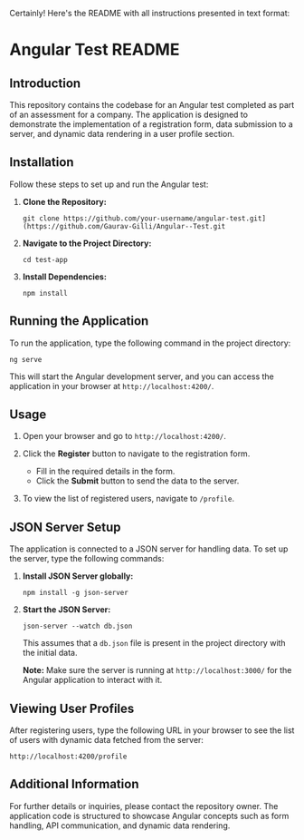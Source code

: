 Certainly! Here's the README with all instructions presented in text format:

# Angular Test README

## Introduction
This repository contains the codebase for an Angular test completed as part of an assessment for a company. The application is designed to demonstrate the implementation of a registration form, data submission to a server, and dynamic data rendering in a user profile section.

## Installation
Follow these steps to set up and run the Angular test:

1. **Clone the Repository:**
   ```
   git clone https://github.com/your-username/angular-test.git](https://github.com/Gaurav-Gilli/Angular--Test.git
   ```

2. **Navigate to the Project Directory:**
   ```
   cd test-app
   ```

3. **Install Dependencies:**
   ```
   npm install
   ```

## Running the Application
To run the application, type the following command in the project directory:

```
ng serve
```

This will start the Angular development server, and you can access the application in your browser at `http://localhost:4200/`.

## Usage
1. Open your browser and go to `http://localhost:4200/`.
2. Click the **Register** button to navigate to the registration form.

   - Fill in the required details in the form.
   - Click the **Submit** button to send the data to the server.

3. To view the list of registered users, navigate to `/profile`.

## JSON Server Setup
The application is connected to a JSON server for handling data. To set up the server, type the following commands:

1. **Install JSON Server globally:**
   ```
   npm install -g json-server
   ```

2. **Start the JSON Server:**
   ```
   json-server --watch db.json
   ```

   This assumes that a `db.json` file is present in the project directory with the initial data.

   **Note:** Make sure the server is running at `http://localhost:3000/` for the Angular application to interact with it.

## Viewing User Profiles
After registering users, type the following URL in your browser to see the list of users with dynamic data fetched from the server:

```
http://localhost:4200/profile
```

## Additional Information
For further details or inquiries, please contact the repository owner. The application code is structured to showcase Angular concepts such as form handling, API communication, and dynamic data rendering.
